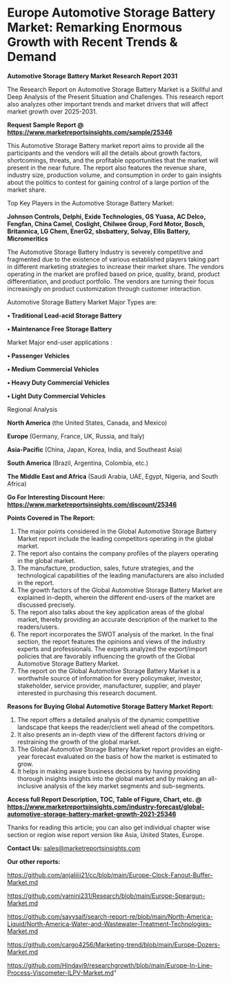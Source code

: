 # Europe Automotive Storage Battery Market: Remarking Enormous Growth with Recent Trends & Demand

<strong>Automotive Storage Battery Market Research Report 2031</strong>

The Research Report on Automotive Storage Battery Market is a Skillful and Deep Analysis of the Present Situation and Challenges. This research report also analyzes other important trends and market drivers that will affect market growth over 2025-2031.

<strong>Request Sample Report @ <a href=https://www.marketreportsinsights.com/sample/25346>https://www.marketreportsinsights.com/sample/25346</a></strong>

This Automotive Storage Battery market report aims to provide all the participants and the vendors will all the details about growth factors, shortcomings, threats, and the profitable opportunities that the market will present in the near future. The report also features the revenue share, industry size, production volume, and consumption in order to gain insights about the politics to contest for gaining control of a large portion of the market share.

Top Key Players in the Automotive Storage Battery Market:

<strong>Johnson Controls, Delphi, Exide Technologies, GS Yuasa, AC Delco, Fengfan, China Camel, Coslight, Chilwee Group, Ford Motor, Bosch, Britannica, LG Chem, EnerG2, sbsbattery, Solvay, Ellis Battery, Micromeritics</strong>

The Automotive Storage Battery Industry is severely competitive and fragmented due to the existence of various established players taking part in different marketing strategies to increase their market share. The vendors operating in the market are profiled based on price, quality, brand, product differentiation, and product portfolio. The vendors are turning their focus increasingly on product customization through customer interaction.

Automotive Storage Battery Market Major Types are:

<strong>• Traditional Lead-acid Storage Battery

• Maintenance Free Storage Battery</strong>

Market Major end-user applications :

<strong>• Passenger Vehicles

• Medium Commercial Vehicles

• Heavy Duty Commercial Vehicles

• Light Duty Commercial Vehicles</strong>

Regional Analysis

</u><strong><b>North America</b></strong> (the United States, Canada, and Mexico)

<strong><b>Europe </b></strong>(Germany, France, UK, Russia, and Italy)

<strong><b>Asia-Pacific</b></strong> (China, Japan, Korea, India, and Southeast Asia)

<strong><b>South America</b></strong> (Brazil, Argentina, Colombia, etc.)

<strong><b>The Middle East and Africa</b></strong> (Saudi Arabia, UAE, Egypt, Nigeria, and South Africa)

<strong>Go For Interesting Discount Here: <a href=https://www.marketreportsinsights.com/discount/25346>https://www.marketreportsinsights.com/discount/25346</a></strong>

<strong>Points Covered in The Report:</strong>
<ol>
  <li>The major points considered in the Global Automotive Storage Battery Market report include the leading competitors operating in the global market.</li>
  <li>The report also contains the company profiles of the players operating in the global market.</li>
  <li>The manufacture, production, sales, future strategies, and the technological capabilities of the leading manufacturers are also included in the report.</li>
  <li>The growth factors of the Global Automotive Storage Battery Market are explained in-depth, wherein the different end-users of the market are discussed precisely.</li>
  <li>The report also talks about the key application areas of the global market, thereby providing an accurate description of the market to the readers/users.</li>
  <li>The report incorporates the SWOT analysis of the market. In the final section, the report features the opinions and views of the industry experts and professionals. The experts analyzed the export/import policies that are favorably influencing the growth of the Global Automotive Storage Battery Market.</li>
  <li>The report on the Global Automotive Storage Battery Market is a worthwhile source of information for every policymaker, investor, stakeholder, service provider, manufacturer, supplier, and player interested in purchasing this research document.</li>
</ol>
<strong>Reasons for Buying Global Automotive Storage Battery Market Report:</strong>

<ol>
  <li>The report offers a detailed analysis of the dynamic competitive landscape that keeps the reader/client well ahead of the competitors.</li>
  <li>It also presents an in-depth view of the different factors driving or restraining the growth of the global market.</li>
  <li>The Global Automotive Storage Battery Market report provides an eight-year forecast evaluated on the basis of how the market is estimated to grow.</li>
  <li>It helps in making aware business decisions by having providing thorough insights insights into the global market and by making an all-inclusive analysis of the key market segments and sub-segments.</li>
</ol>
<strong>Access full Report Description, TOC, Table of Figure, Chart, etc. @ <a href=https://www.marketreportsinsights.com/industry-forecast/global-automotive-storage-battery-market-growth-2021-25346>https://www.marketreportsinsights.com/industry-forecast/global-automotive-storage-battery-market-growth-2021-25346</a></strong>


Thanks for reading this article; you can also get individual chapter wise section or region wise report version like Asia, United States, Europe.

<strong>Contact Us:</strong>
sales@marketreportsinsights.com

<strong>Our other reports:</strong>

<a href=https://github.com/anjaliiii21/cc/blob/main/Europe-Clock-Fanout-Buffer-Market.md>https://github.com/anjaliiii21/cc/blob/main/Europe-Clock-Fanout-Buffer-Market.md</a>

<a href=https://github.com/yamini231/Research/blob/main/Europe-Speargun-Market.md>https://github.com/yamini231/Research/blob/main/Europe-Speargun-Market.md</a>

<a href=https://github.com/sayysaif/search-report-re/blob/main/North-America-Liquid/North-America-Water-and-Wastewater-Treatment-Technologies-Market.md>https://github.com/sayysaif/search-report-re/blob/main/North-America-Liquid/North-America-Water-and-Wastewater-Treatment-Technologies-Market.md</a>

<a href=https://github.com/cargo4256/Marketing-trend/blob/main/Europe-Dozers-Market.md>https://github.com/cargo4256/Marketing-trend/blob/main/Europe-Dozers-Market.md</a>

<a href=https://github.com/Hindavi9/researchgrowth/blob/main/Europe-In-Line-Process-Viscometer-ILPV-Market.md>https://github.com/Hindavi9/researchgrowth/blob/main/Europe-In-Line-Process-Viscometer-ILPV-Market.md</a>"
